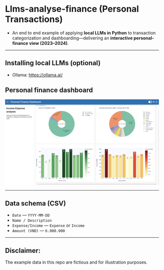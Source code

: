 # Llms-analyse-finance (Personal Transactions)

- An end to end example of applying **local LLMs in Python** to transaction categorization and dashboarding—delivering an **interactive personal-finance view (2023–2024)**.
---

## Installing local LLMs (optional)
- Ollama: https://ollama.ai/  

## Personal finance dashboard

[![Open the Personal Finance Dashboard](docs/dashboard.png)](https://anhnguyen623.github.io/personal_transactions/)

---

## Data schema (CSV)
- `Date` — `YYYY-MM-DD`
- `Name / Description`
- `Expense/Income` — `Expense` or `Income`
- `Amount (VND)` —  `6.000.000`

---

## Disclaimer:
The example data in this repo are fictious and for illustration purposes.
